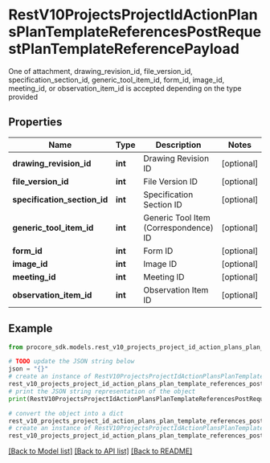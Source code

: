 # RestV10ProjectsProjectIdActionPlansPlanTemplateReferencesPostRequestPlanTemplateReferencePayload

One of attachment, drawing_revision_id, file_version_id, specification_section_id, generic_tool_item_id, form_id, image_id, meeting_id, or observation_item_id is accepted depending on the type provided

## Properties

Name | Type | Description | Notes
------------ | ------------- | ------------- | -------------
**drawing_revision_id** | **int** | Drawing Revision ID | [optional] 
**file_version_id** | **int** | File Version ID | [optional] 
**specification_section_id** | **int** | Specification Section ID | [optional] 
**generic_tool_item_id** | **int** | Generic Tool Item (Correspondence) ID | [optional] 
**form_id** | **int** | Form ID | [optional] 
**image_id** | **int** | Image ID | [optional] 
**meeting_id** | **int** | Meeting ID | [optional] 
**observation_item_id** | **int** | Observation Item ID | [optional] 

## Example

```python
from procore_sdk.models.rest_v10_projects_project_id_action_plans_plan_template_references_post_request_plan_template_reference_payload import RestV10ProjectsProjectIdActionPlansPlanTemplateReferencesPostRequestPlanTemplateReferencePayload

# TODO update the JSON string below
json = "{}"
# create an instance of RestV10ProjectsProjectIdActionPlansPlanTemplateReferencesPostRequestPlanTemplateReferencePayload from a JSON string
rest_v10_projects_project_id_action_plans_plan_template_references_post_request_plan_template_reference_payload_instance = RestV10ProjectsProjectIdActionPlansPlanTemplateReferencesPostRequestPlanTemplateReferencePayload.from_json(json)
# print the JSON string representation of the object
print(RestV10ProjectsProjectIdActionPlansPlanTemplateReferencesPostRequestPlanTemplateReferencePayload.to_json())

# convert the object into a dict
rest_v10_projects_project_id_action_plans_plan_template_references_post_request_plan_template_reference_payload_dict = rest_v10_projects_project_id_action_plans_plan_template_references_post_request_plan_template_reference_payload_instance.to_dict()
# create an instance of RestV10ProjectsProjectIdActionPlansPlanTemplateReferencesPostRequestPlanTemplateReferencePayload from a dict
rest_v10_projects_project_id_action_plans_plan_template_references_post_request_plan_template_reference_payload_from_dict = RestV10ProjectsProjectIdActionPlansPlanTemplateReferencesPostRequestPlanTemplateReferencePayload.from_dict(rest_v10_projects_project_id_action_plans_plan_template_references_post_request_plan_template_reference_payload_dict)
```
[[Back to Model list]](../README.md#documentation-for-models) [[Back to API list]](../README.md#documentation-for-api-endpoints) [[Back to README]](../README.md)


